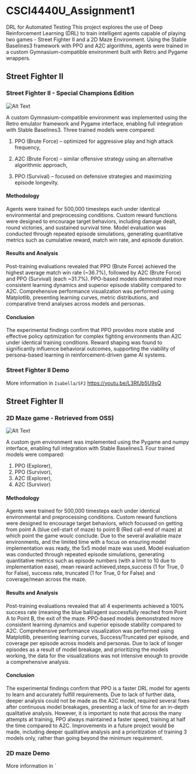 # CSCI4440U_Assignment1
DRL for Automated Testing
This project explores the use of Deep Reinforcement Learning (DRL) to train intelligent agents capable of playing two games - Street Fighter II and a 2D Maze Environment. Using the Stable Baselines3 framework with PPO and A2C algorithms, agents were trained in a custom Gymnasium-compatible environment built with Retro and Pygame wrappers.

## Street Fighter II

### Street Fighter II - Special Champions Edition
![Alt Text](https://s5.ezgif.com/tmp/ezgif-573e62cb23cc68.gif)

A custom Gymnasium-compatible environment was implemented using the Retro emulator framework and Pygame interface, enabling full integration with Stable Baselines3. Three trained models were compared:

1. PPO (Brute Force) – optimized for aggressive play and high attack frequency,

2. A2C (Brute Force) – similar offensive strategy using an alternative algorithmic approach,

3. PPO (Survival) – focused on defensive strategies and maximizing episode longevity.

#### Methodology
Agents were trained for 500,000 timesteps each under identical environmental and preprocessing conditions. Custom reward functions were designed to encourage target behaviors, including damage dealt, round victories, and sustained survival time. Model evaluation was conducted through repeated episode simulations, generating quantitative metrics such as cumulative reward, match win rate, and episode duration.

#### Results and Analysis
Post-training evaluations revealed that PPO (Brute Force) achieved the highest average match win rate (~36.7%), followed by A2C (Brute Force) and PPO (Survival) (each ~31.7%). PPO-based models demonstrated more consistent learning dynamics and superior episode stability compared to A2C.
Comprehensive performance visualization was performed using Matplotlib, presenting learning curves, metric distributions, and comparative trend analyses across models and personas.
#### Conclusion
The experimental findings confirm that PPO provides more stable and effective policy optimization for complex fighting environments than A2C under identical training conditions. Reward shaping was found to significantly influence behavioral outcomes, supporting the viability of persona-based learning in reinforcement-driven game AI systems.

### Street Fighter II Demo
More information in `Isabella/SF2`
https://youtu.be/L3RfJb5U9sQ

## Street Fighter II

### 2D Maze game - Retrieved from OSS)
![Alt Text](https://s5.ezgif.com/tmp/ezgif-573e62cb23cc68.gif)

A custom gym environment was implemented using the Pygame and numpy interface, enabling full integration with Stable Baselines3. Four trained models were compared:

1. PPO (Explorer),
2. PPO (Survivor),
3. A2C (Explorer),
4. A2C (Survivor)

#### Methodology
Agents were trained for 500,000 timesteps each under identical environmental and preprocessing conditions. Custom reward functions were designed to encourage target behaviors, which focussed on getting from point A (blue cell-start of maze) to point B (Red call-end of maze) at which point the game woulc conclude. Due to the several avaliable maze environments, and the limited time with a focus on ensuring model implementation was ready, the 5x5 model maze was used. Model evaluation was conducted through repeated episode simulations, generating quantitative metrics such as episode numbers (with a limit to 10 due to implementation ease), mean reward achieved,steps,success (1 for True, 0 for False), success rate, truncated (1 for True, 0 for False) and coverage/mean across the maze.

#### Results and Analysis
Post-training evaluations revealed that all 4 experiments achieved a 100% success rate (meaning the blue ball/agent successfully reached from Point A to Point B, the exit of the maze. PPO-based models demonstrated more consistent learning dynamics and superior episode stability compared to A2C.
Comprehensive performance visualization was performed using Matplotlib, presenting learning curves, Success/Truncated per episode, and coverage per episode across models and personas. Due to lack of longer episodes as a result of model breakage, and prioritizing the models working, the data for the visualizations was not intensive enough to provide a comprehensive analysis. 

#### Conclusion
The experimental findings confirm that PPO is a faster DRL model for agents to learn and accurately fulfill requirements. Due to lack of further data, deeper analysis could not be made as the A2C model, required several fixes after continuous model breakages, presenting a lack of time for an in-depth qualitative analysis. However, it is important to note that across the many attempts at training, PPO always maintained a faster speed, training at half the time compared to A2C. Improvements in a future project would be made, including deeper qualitative analysis and a prioritization of training 3 models only, rather than going beyond the minimum requirement.

### 2D maze Demo
More information in `

